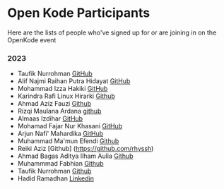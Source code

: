 # Open Kode Participants

Here are the lists of people who've signed up for or are joining in on the OpenKode event

### 2023
- Taufik Nurrohman [GitHub](https://github.com/ngodeing)
- Alif Najmi Raihan Putra Hidayat [GitHub](https://github.com/raihannajmi)
- Mohammad Izza Hakiki [GitHub](https://github.com/MohammadIzza)
- Karindra Rafi Linux Hirarki [Github](https://github.com/karindralinux)
- Ahmad Aziz Fauzi [Github](https://github.com/Raturu0)
- Rizqi Maulana Ardana [github](https://github.com/Maulana07Go)
- Almaas Izdihar [GitHub](https://github.com/almaas-ice)
- Mohamad Fajar Nur Khasani [GitHub](https://github.com/mhmdfjr)
- Arjun Nafi' Mahardika [GitHub](https://github.com/hyjhon)
- Muhammad Ma'mun Efendi [Github](https://github.com/efendi7)
- Reiki Aziz [Github] (https://github.com/rhyssh)
- Ahmad Bagas Aditya Ilham Aulia [Github](https://github.com/bagas474)
- Muhammmad Fabhian [Github](https://github.com/mhmmdFabiann)
- Taufik Nurrohman [Github](https://github.com/ngodeing)
- Hadid Ramadhan [Linkedin](www.linkedin.com/in/hadid-ramadhan14)
